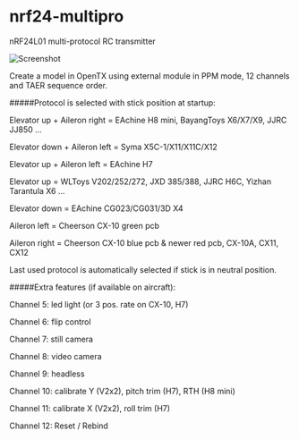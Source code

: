# nrf24-multipro
nRF24L01 multi-protocol RC transmitter

![Screenshot](http://i.imgur.com/AeMJKzT.jpg)

Create a model in OpenTX using external module in PPM mode, 12 channels and TAER sequence order.

#####Protocol is selected with stick position at startup:

Elevator up + Aileron right = EAchine H8 mini, BayangToys X6/X7/X9, JJRC JJ850 ... 

Elevator down + Aileron left = Syma X5C-1/X11/X11C/X12 

Elevator up + Aileron left = EAchine H7 

Elevator up = WLToys V202/252/272, JXD 385/388, JJRC H6C, Yizhan Tarantula X6 ... 

Elevator down = EAchine CG023/CG031/3D X4 

Aileron left = Cheerson CX-10 green pcb 

Aileron right = Cheerson CX-10 blue pcb & newer red pcb, CX-10A, CX11, CX12 

Last used protocol is automatically selected if stick is in neutral position.

#####Extra features (if available on aircraft):

Channel 5: led light (or 3 pos. rate on CX-10, H7)

Channel 6: flip control

Channel 7: still camera

Channel 8: video camera

Channel 9: headless

Channel 10: calibrate Y (V2x2), pitch trim (H7), RTH (H8 mini)

Channel 11: calibrate X (V2x2), roll trim (H7)

Channel 12: Reset / Rebind
